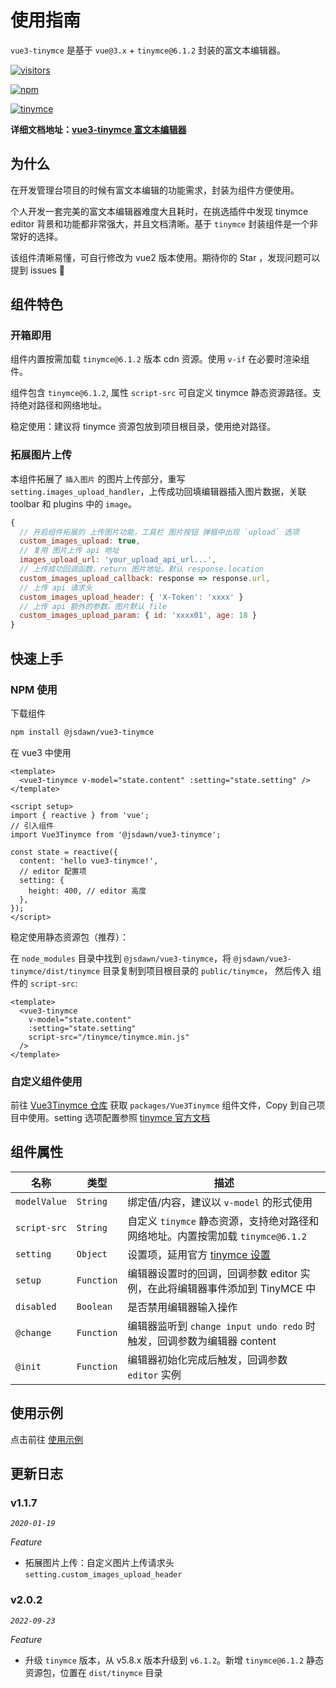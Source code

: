 # 使用指南

`vue3-tinymce` 是基于 `vue@3.x` + `tinymce@6.1.2` 封装的富文本编辑器。

[![visitors](https://visitor-badge.laobi.icu/badge?page_id=jsdawn.vue3-tinymce)](https://github.com/jsdawn/vue3-tinymce)

[![npm](https://img.shields.io/npm/dt/@jsdawn/vue3-tinymce?label=vue3-tinymce&logo=npm)](https://www.npmjs.com/package/@jsdawn/vue3-tinymce)

[![tinymce](https://img.shields.io/badge/tinymce-%5E6.1.2-blue)](https://www.tiny.cloud/docs/tinymce/6/)

**详细文档地址：[vue3-tinymce 富文本编辑器](https://note.qscoding.com/guide/vue3-tinymce.html)**

## 为什么

在开发管理台项目的时候有富文本编辑的功能需求，封装为组件方便使用。

个人开发一套完美的富文本编辑器难度大且耗时，在挑选插件中发现 tinymce editor 背景和功能都非常强大，并且文档清晰。基于 `tinymce` 封装组件是一个非常好的选择。

该组件清晰易懂，可自行修改为 vue2 版本使用。期待你的 Star ，发现问题可以提到 issues 👏

## 组件特色

### 开箱即用

组件内置按需加载 `tinymce@6.1.2` 版本 cdn 资源。使用 `v-if` 在必要时渲染组件。

组件包含 `tinymce@6.1.2`, 属性 `script-src` 可自定义 tinymce 静态资源路径。支持绝对路径和网络地址。

稳定使用：建议将 tinymce 资源包放到项目根目录，使用绝对路径。

### 拓展图片上传

本组件拓展了 `插入图片` 的图片上传部分，重写 `setting.images_upload_handler`，上传成功回填编辑器插入图片数据，关联 toolbar 和 plugins 中的 `image`。

```js
{
  // 开启组件拓展的 上传图片功能，工具栏 图片按钮 弹框中出现 `upload` 选项
  custom_images_upload: true,
  // 复用 图片上传 api 地址
  images_upload_url: 'your_upload_api_url...',
  // 上传成功回调函数，return 图片地址。默认 response.location
  custom_images_upload_callback: response => response.url,
  // 上传 api 请求头
  custom_images_upload_header: { 'X-Token': 'xxxx' }
  // 上传 api 额外的参数。图片默认 file
  custom_images_upload_param: { id: 'xxxx01', age: 18 }
}
```

## 快速上手

### NPM 使用

下载组件

```sh
npm install @jsdawn/vue3-tinymce
```

在 vue3 中使用

```vue
<template>
  <vue3-tinymce v-model="state.content" :setting="state.setting" />
</template>

<script setup>
import { reactive } from 'vue';
// 引入组件
import Vue3Tinymce from '@jsdawn/vue3-tinymce';

const state = reactive({
  content: 'hello vue3-tinymce!',
  // editor 配置项
  setting: {
    height: 400, // editor 高度
  },
});
</script>
```

稳定使用静态资源包（推荐）：

在 `node_modules` 目录中找到 `@jsdawn/vue3-tinymce`，将 `@jsdawn/vue3-tinymce/dist/tinymce` 目录复制到项目根目录的 `public/tinymce`，
然后传入 组件的 `script-src`:

```vue
<template>
  <vue3-tinymce
    v-model="state.content"
    :setting="state.setting"
    script-src="/tinymce/tinymce.min.js"
  />
</template>
```

### 自定义组件使用

前往 [Vue3Tinymce 仓库](https://github.com/jsdawn/vue3-tinymce) 获取 `packages/Vue3Tinymce` 组件文件，Copy 到自己项目中使用。setting 选项配置参照 [tinymce 官方文档](https://www.tiny.cloud/docs/tinymce/6/)

## 组件属性

| 名称         | 类型       | 描述                                                                                             |
| ------------ | ---------- | ------------------------------------------------------------------------------------------------ |
| `modelValue` | `String`   | 绑定值/内容，建议以 `v-model` 的形式使用                                                         |
| `script-src` | `String`   | 自定义 `tinymce` 静态资源，支持绝对路径和网络地址。内置按需加载 `tinymce@6.1.2`                  |
| `setting`    | `Object`   | 设置项，延用官方 [tinymce 设置](https://www.tiny.cloud/docs/tinymce/6/editor-important-options/) |
| `setup`      | `Function` | 编辑器设置时的回调，回调参数 editor 实例，在此将编辑器事件添加到 TinyMCE 中                      |
| `disabled`   | `Boolean`  | 是否禁用编辑器输入操作                                                                           |
| `@change`    | `Function` | 编辑器监听到 `change input undo redo` 时触发，回调参数为编辑器 content                           |
| `@init`      | `Function` | 编辑器初始化完成后触发，回调参数 `editor` 实例                                                   |

## 使用示例

点击前往 [使用示例](https://note.qscoding.com/guide/vue3-tinymce.html)

## 更新日志

### v1.1.7

_`2020-01-19`_

_Feature_

- 拓展图片上传：自定义图片上传请求头 `setting.custom_images_upload_header`

### v2.0.2

_`2022-09-23`_

_Feature_

- 升级 `tinymce` 版本，从 v5.8.x 版本升级到 `v6.1.2`。新增 `tinymce@6.1.2` 静态资源包，位置在 `dist/tinymce` 目录

